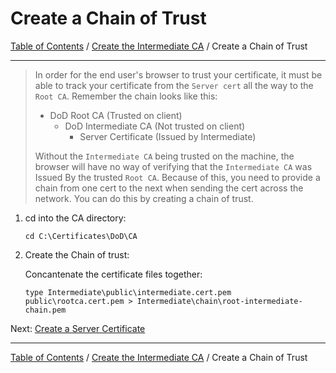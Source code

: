 # Create a Chain of Trust

[Table of Contents](../../../README.md#table-of-contents) / [Create the Intermediate CA](README.md) / Create a Chain of Trust

---------------------------------------------------------------------------------------

> In order for the end user's browser to trust your certificate, it must be able to track your certificate from the `Server cert` all the way to the `Root CA`.  Remember the chain looks like this:
> - DoD Root CA (Trusted on client)
>   - DoD Intermediate CA (Not trusted on client)
>     - Server Certificate (Issued by Intermediate)
>
> Without the `Intermediate CA` being trusted on the machine, the browser will have no way of verifying that the `Intermediate CA` was Issued By the trusted `Root CA`.  Because of this, you need to provide a chain from one cert to the next when sending the cert across the network.  You can do this by creating a chain of trust.

1. cd into the CA directory:

       cd C:\Certificates\DoD\CA

2. Create the Chain of trust:

   Concantenate the certificate files together:

       type Intermediate\public\intermediate.cert.pem public\rootca.cert.pem > Intermediate\chain\root-intermediate-chain.pem

Next: [Create a Server Certificate](README_CreateServerCert.md)

---------------------------------------------------------------------------------------

[Table of Contents](../../../README.md#table-of-contents) / [Create the Intermediate CA](README.md) / Create a Chain of Trust